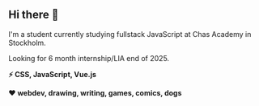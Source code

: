 ## Hi there 👋
I'm a student currently studying fullstack JavaScript at Chas Academy in Stockholm.

Looking for 6 month internship/LIA end of 2025.

**⚡ CSS, JavaScript, Vue.js**

**❤️ webdev, drawing, writing, games, comics, dogs**

<!--
**idaohlen/idaohlen** is a ✨ _special_ ✨ repository because its `README.md` (this file) appears on your GitHub profile.

Here are some ideas to get you started:

- 🔭 I’m currently working on ...
- 🌱 I’m currently learning ...
- 👯 I’m looking to collaborate on ...
- 🤔 I’m looking for help with ...
- 💬 Ask me about ...
- 📫 How to reach me: ...
- 😄 Pronouns: ...
- ⚡ Fun fact: ...
-->
